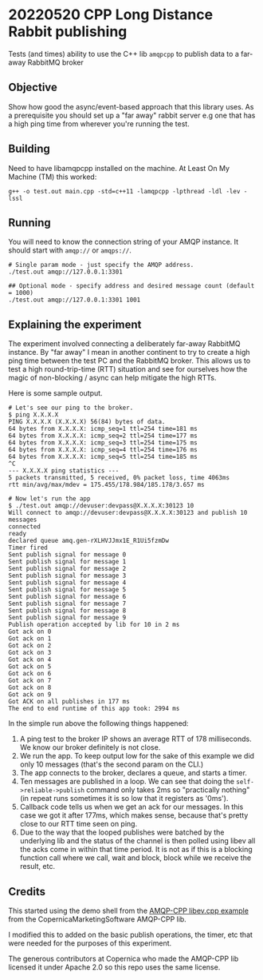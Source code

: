 # 20220520 CPP Long Distance Rabbit publishing

Tests (and times) ability to use the C++ lib `amqpcpp` to publish data to a far-away RabbitMQ broker

## Objective

Show how good the async/event-based approach that this library uses.  As a prerequisite you should set up a "far away" rabbit server e.g one that has a high ping time from wherever you're running the test.  

## Building

Need to have libamqpcpp installed on the machine.  At Least On My Machine (TM) this worked:

`g++ -o test.out main.cpp -std=c++11 -lamqpcpp -lpthread -ldl -lev -lssl`

## Running
You will need to know the connection string of your AMQP instance.  It should start with `amqp://` or `amqps://`.

```
# Single param mode - just specify the AMQP address.
./test.out amqp://127.0.0.1:3301

## Optional mode - specify address and desired message count (default = 1000)
./test.out amqp://127.0.0.1:3301 1001
```

## Explaining the experiment
The experiment involved connecting a deliberately far-away RabbitMQ instance.  By "far away" I mean in another continent to try to create a high ping time between the test PC and the RabbitMQ broker.  This allows us to test a high round-trip-time (RTT) situation and see for ourselves how the magic of non-blocking / async can help mitigate the high RTTs.

Here is some sample output.

```
# Let's see our ping to the broker.
$ ping X.X.X.X
PING X.X.X.X (X.X.X.X) 56(84) bytes of data.
64 bytes from X.X.X.X: icmp_seq=1 ttl=254 time=181 ms
64 bytes from X.X.X.X: icmp_seq=2 ttl=254 time=177 ms
64 bytes from X.X.X.X: icmp_seq=3 ttl=254 time=175 ms
64 bytes from X.X.X.X: icmp_seq=4 ttl=254 time=176 ms
64 bytes from X.X.X.X: icmp_seq=5 ttl=254 time=185 ms
^C
--- X.X.X.X ping statistics ---
5 packets transmitted, 5 received, 0% packet loss, time 4063ms
rtt min/avg/max/mdev = 175.455/178.984/185.178/3.657 ms

# Now let's run the app
$ ./test.out amqp://devuser:devpass@X.X.X.X:30123 10
Will connect to amqp://devuser:devpass@X.X.X.X:30123 and publish 10 messages 
connected
ready
declared queue amq.gen-rXLHVJJmx1E_R1Ui5fzmDw
Timer fired
Sent publish signal for message 0
Sent publish signal for message 1
Sent publish signal for message 2
Sent publish signal for message 3
Sent publish signal for message 4
Sent publish signal for message 5
Sent publish signal for message 6
Sent publish signal for message 7
Sent publish signal for message 8
Sent publish signal for message 9
Publish operation accepted by lib for 10 in 2 ms
Got ack on 0
Got ack on 1
Got ack on 2
Got ack on 3
Got ack on 4
Got ack on 5
Got ack on 6
Got ack on 7
Got ack on 8
Got ack on 9
Got ACK on all publishes in 177 ms
The end to end runtime of this app took: 2994 ms
```

In the simple run above the following things happened:
1. A ping test to the broker IP shows an average RTT of 178 milliseconds.  We know our broker definitely is not close. 
2. We run the app.  To keep output low for the sake of this example we did only 10 messages (that's the second param on the CLI.)
3. The app connects to the broker, declares a queue, and starts a timer.
4. Ten messages are published in a loop.  We can see that doing the `self->reliable->publish` command only takes 2ms so "practically nothing" (in repeat runs sometimes it is so low that it registers as '0ms').  
5. Callback code tells us when we get an ack for our messages.  In this case we got it after 177ms, which makes sense, because that's pretty close to our RTT time seen on ping.  
6. Due to the way that the looped publishes were batched by the underlying lib and the status of the channel is then polled using libev all the acks come in within that time period.  It is not as if this is a blocking function call where we call, wait and block, block while we receive the result, etc.  

## Credits
This started using the demo shell from the [AMQP-CPP libev.cpp example](https://github.com/CopernicaMarketingSoftware/AMQP-CPP/blob/master/examples/libev.cpp) from the CopernicaMarketingSoftware AMQP-CPP lib.

I modified this to added on the basic publish operations, the timer, etc that were needed for the purposes of this experiment.

The generous contributors at Copernica who made the AMQP-CPP lib licensed it under Apache 2.0 so this repo uses the same license.
